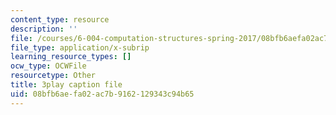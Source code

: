 ```yaml
---
content_type: resource
description: ''
file: /courses/6-004-computation-structures-spring-2017/08bfb6aefa02ac7b9162129343c94b65_qSLkk5o1Mc8.srt
file_type: application/x-subrip
learning_resource_types: []
ocw_type: OCWFile
resourcetype: Other
title: 3play caption file
uid: 08bfb6ae-fa02-ac7b-9162-129343c94b65
---
```


